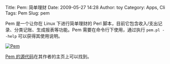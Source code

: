 Title: Pem: 简单理财
Date: 2009-05-27 14:28
Author: toy
Category: Apps, Cli
Tags: Pem
Slug: pem

Pem 是一个让你在 Linux 下进行简单理财的 Perl
脚本，目前它包含收入/支出记录、分类记账、生成报表等功能。Pem
需要在命令行下使用，通过执行 `pem.pl --help` 可以获得其使用说明。

[![Pem](http://i.linuxtoy.org/images/2009/05/pem-thumb.png)](http://i.linuxtoy.org/images/2009/05/pem.png)

[Pem 的源代码](http://pjp.dgplug.org/tools/)在其作者的主页上可以找到。
